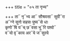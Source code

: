+++
title = "०५ ता नृभ्य"

+++
ता᳓ नृ᳓भ्य आ᳓ सौश्रवसा᳓ सुवी᳓रा  
अ᳓ग्ने सूनो सहसः पुष्य᳓से धाः  
कृणो᳓षि य᳓च् छ᳓वसा भू᳓रि पश्वो᳓  
व᳓यो वृ᳓काय अर᳓ये ज᳓सुरये
